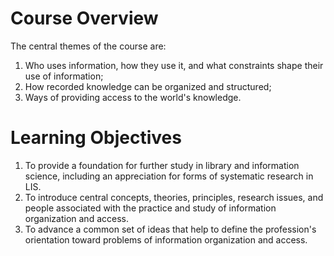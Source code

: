 # Course Overview 
The central themes of the course are:

1. Who uses information, how they use it, and what constraints shape their use of information; 
2. How recorded knowledge can be organized and structured;
3. Ways of providing access to the world's knowledge.

# Learning Objectives

1. To provide a foundation for further study in library and information science, including an appreciation for forms of systematic research in LIS.
2. To introduce central concepts, theories, principles, research issues, and people associated with the practice and study of information organization and access.
3. To advance a common set of ideas that help to define the profession's orientation toward problems of information organization and access.
